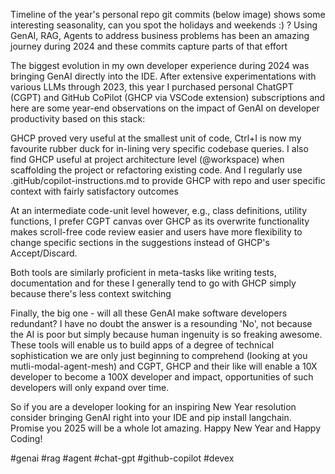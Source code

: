 Timeline of the year's personal repo git commits (below image) shows some interesting seasonality, can you spot the holidays and weekends :) ? Using GenAI, RAG, Agents to address business problems has been an amazing journey during 2024 and these commits capture parts of that effort  

The biggest evolution in my own developer experience during 2024 was bringing GenAI directly into the IDE. After extensive experimentations with various LLMs through 2023, this year I purchased personal ChatGPT (CGPT) and GitHub CoPilot (GHCP via VSCode extension) subscriptions and here are some year-end observations on the impact of GenAI on developer productivity based on this stack: 

GHCP proved very useful at the smallest unit of code, Ctrl+I is now my favourite rubber duck for in-lining very specific codebase queries. I also find GHCP useful at project architecture level (@workspace) when scaffolding the project or refactoring existing code.  And I regularly use .gitHub/copilot-instructions.md to provide GHCP with repo and user specific context with fairly satisfactory outcomes

At an intermediate code-unit level however, e.g., class definitions, utility functions, I prefer CGPT canvas over GHCP as its overwrite functionality makes scroll-free code review easier and users have more flexibility to change specific sections in the suggestions instead of GHCP's Accept/Discard.  

Both tools are similarly proficient in meta-tasks like writing tests, documentation and for these I generally tend to go with GHCP simply because there's less context switching

Finally, the big one - will all these GenAI make software developers redundant? I have no doubt the answer is a resounding 'No', not because the AI is poor but simply because human ingenuity is so freaking awesome. These tools will enable us to build apps of a degree of  technical sophistication we are only just beginning to comprehend (looking at you mutli-modal-agent-mesh) and CGPT, GHCP and their like will enable a 10X developer to become a 100X developer and impact, opportunities of such developers will only expand over time. 

So if you are a developer looking for an inspiring New Year resolution consider bringing GenAI right into your IDE and pip install langchain. Promise you 2025 will be a whole lot amazing. Happy New Year and Happy Coding! 

#genai #rag #agent #chat-gpt #github-copilot #devex



